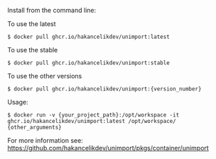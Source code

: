 Install from the command line:

To use the latest

```
$ docker pull ghcr.io/hakancelikdev/unimport:latest
```

To use the stable

```
$ docker pull ghcr.io/hakancelikdev/unimport:stable
```

To use the other versions

```
$ docker pull ghcr.io/hakancelikdev/unimport:{version_number}
```

Usage:

```shell
$ docker run -v {your_project_path}:/opt/workspace -it ghcr.io/hakancelikdev/unimport:latest /opt/workspace/ {other_arguments}
```

For more information see:
https://github.com/hakancelikdev/unimport/pkgs/container/unimport
